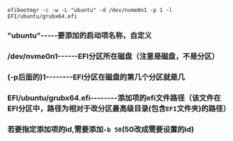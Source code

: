 ```shell
efibootmgr -c -w -L "ubuntu" -d /dev/nvme0n1 -p 1 -l EFI/ubuntu/grubx64.efi
```

### "ubuntu"-----要添加的启动项名称，自定义
### /dev/nvme0n1------EFI分区所在磁盘（注意是磁盘，不是分区）
### (-p后面的)1--------EFI分区在磁盘的第几个分区就是几
### EFI/ubuntu/grubx64.efi--------添加项的efi文件路径（该文件在EFI分区中，路径为相对于改分区最高级目录(包含`EFI`文件夹)的路径）
### 若要指定添加项的id,需要添加`-b 50`(50改成需要设置的id)
